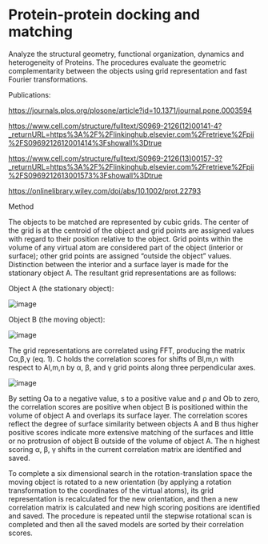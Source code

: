 # Protein-protein docking and matching


Analyze the structural geometry, functional organization, dynamics and heterogeneity of Proteins. The procedures evaluate the geometric complementarity between the objects using grid representation and fast Fourier transformations.

Publications:

https://journals.plos.org/plosone/article?id=10.1371/journal.pone.0003594

https://www.cell.com/structure/fulltext/S0969-2126(12)00141-4?_returnURL=https%3A%2F%2Flinkinghub.elsevier.com%2Fretrieve%2Fpii%2FS0969212612001414%3Fshowall%3Dtrue

https://www.cell.com/structure/fulltext/S0969-2126(13)00157-3?_returnURL=https%3A%2F%2Flinkinghub.elsevier.com%2Fretrieve%2Fpii%2FS0969212613001573%3Fshowall%3Dtrue

https://onlinelibrary.wiley.com/doi/abs/10.1002/prot.22793

Method

The objects to be matched are represented by cubic grids. The center of the grid is at the centroid of the object and grid points are assigned values with regard to their position relative to the object. Grid points within the volume of any virtual atom are considered part of the object (interior or surface); other grid points are assigned “outside the object” values. Distinction between the interior and a surface layer is made for the stationary object A. The resultant grid representations are as follows:

Object A (the stationary object):

![image](https://github.com/user-attachments/assets/66b07116-f245-452d-aede-6286cbf607ec)


Object B (the moving object):

![image](https://github.com/user-attachments/assets/0ab97468-8c9f-47f7-9dbe-417a6313ea45)



The grid representations are correlated using FFT, producing the matrix Cα,β,γ (eq. 1). C holds the correlation scores for shifts of Bl,m,n with respect to Al,m,n by α, β, and γ grid points along three perpendicular axes.

![image](https://github.com/user-attachments/assets/a96ef785-d6f0-4f77-808b-a2db0b9643fc)



By setting Oa to a negative value, s to a positive value and ρ and Ob to zero, the correlation scores are positive when object B is positioned within the volume of object A and overlaps its surface layer. The correlation scores reflect the degree of surface similarity between objects A and B thus higher positive scores indicate more extensive matching of the surfaces and little or no protrusion of object B outside of the volume of object A. The n highest scoring α, β, γ shifts in the current correlation matrix are identified and saved.

To complete a six dimensional search in the rotation-translation space the moving object is rotated to a new orientation (by applying a rotation transformation to the coordinates of the virtual atoms), its grid representation is recalculated for the new orientation, and then a new correlation matrix is calculated and new high scoring positions are identified and saved. The procedure is repeated until the stepwise rotational scan is completed and then all the saved models are sorted by their correlation scores.
